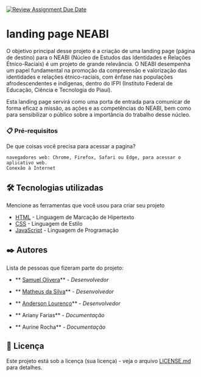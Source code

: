 [![Review Assignment Due Date](https://classroom.github.com/assets/deadline-readme-button-24ddc0f5d75046c5622901739e7c5dd533143b0c8e959d652212380cedb1ea36.svg)](https://classroom.github.com/a/nKO5RxKD)

# landing page NEABI

O objetivo principal desse projeto é a criação de uma landing page (página de destino) para o NEABI (Núcleo de Estudos das Identidades e Relações Étnico-Raciais) é um projeto de grande relevância. O NEABI desempenha um papel fundamental na promoção da compreensão e valorização das identidades e relações étnico-raciais, com ênfase nas populações afrodescendentes e indígenas, dentro do IFPI (Instituto Federal de Educação, Ciência e Tecnologia do Piauí).

Esta landing page servirá como uma porta de entrada para comunicar de forma eficaz a missão, as ações e as competências do NEABI, bem como para sensibilizar o público sobre a importância do trabalho desse núcleo.

### 📋 Pré-requisitos

De que coisas você precisa para acessar a pagina?

```
navegadores web: Chrome, Firefox, Safari ou Edge, para acessar o aplicativo web.
Conexão à Internet
```

## 🛠️ Tecnologias utilizadas

Mencione as ferramentas que você usou para criar seu projeto

* [HTML](https://developer.mozilla.org/pt-BR/docs/Web/HTML) - Linguagem de Marcação de Hipertexto
* [CSS](https://developer.mozilla.org/pt-BR/docs/Web/CSS) - Linguagem de Estilo
* [JavaScript](https://developer.mozilla.org/pt-BR/docs/Web/JavaScript) - Linguagem de Programação

## ✒️ Autores

Lista de pessoas que fizeram parte do projeto:

* ** [Samuel Olivera]([https://github.com/linkParaPerfil])** - *Desenvolvedor*
* ** [Matheus da Silva](https://github.com/MatheusGODZILLA)** - *Desenvolvedor*
* ** [Anderson Lourenço](https://github.com/Derson-Lourenco)** - *Desenvolvedor*
  
* ** Ariany Farias** - *Documentação*
* ** Aurine Rocha** - *Documentação*
  
## 📄 Licença

Este projeto está sob a licença (sua licença) - veja o arquivo [LICENSE.md](https://github.com/usuario/projeto/licenca) para detalhes.

